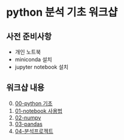 # python 분석 기초 워크샵

## 사전 준비사항

- 개인 노트북
- miniconda 설치
- jupyter notebook 설치

## 워크샵 내용

0. [00-python 기초](00-python-basics.ipynb)
1. [01-notebook 사용법](01-notebook.ipynb)
2. [02-numpy](02-numpy.ipynb)
3. [03-pandas](03-pandas.ipynb)
4. [04-분석프로젝트](04-analysis.ipynb)

